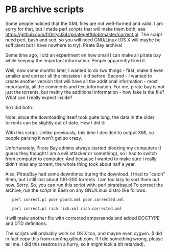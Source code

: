 PB archive scripts 
=====================
Some people noticed that the XML files are not well-formed and valid. I am sorry for that, but I made perl scripts that will make them both, see https://github.com/fr0stycl34r/pirateget/blob/master/correct.pl. The script need perl, bash and sed, so you will need GNU/Linux (OS X will maybe be sufficient but I have nowhere to try).
Pirate Bay archival

Some time ago, I did an experiment on how small I can make all pirate bay while keeping the important information. People apparently liked it.

Well, now some months later, I wanted to do two things - first, make it even smaller and correct all the mistakes I did before. Second - I wanted to create another version that will have all the additional information - most importantly, all the comments and text information. For me, pirate bay is not just the torrents, but mainly the additional information - how fake is the file? What can I really expect inside?

So I did both.

Note: since the downloading itself took quite long, the data in the older torrents can be slightly out of date.
How I did it:

With this script. Unlike previously, this time I decided to output XML so people parsing it won't get so crazy.

Unfortunately, Pirate Bay admins always started blocking my computers (I guess they thought I am a evil attacker or something), so I had to switch from computer to computer. And because I wanted to make sure I really didn't miss any torrent, the whole thing took about half a year.

Also, PirateBay had some downtimes during the download. I tried to "catch" them, but I still lost about 100-300 torrents. I am too lazy to sort them out now. Sorry.
So, you can run this script with:
       perl  piratebay.pl
To correct the archive, run the script in Bash on any GNU/Linux distro like follows.

       perl correct.pl poor poor3.xml poor.corrected.xml

       perl correct.pl rich rich.xml rich.corrected.xml
It will make another file with corrected ampersands and added DOCTYPE and DTD definitons.

The scripts will probably work on OS X too, and maybe even cygwin.
(I did in fact copy this from  runn1ng.github.com. If I did something wrong, please tell me. I did this readme in a hurry, so it might look a bit retarded).

